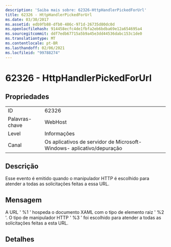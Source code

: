 ```yaml
---
description: 'Saiba mais sobre: 62326-HttpHandlerPickedForUrl'
title: 62326 - HttpHandlerPickedForUrl
ms.date: 03/30/2017
ms.assetid: edb9fb88-dfb0-486c-971d-26735d80dc0d
ms.openlocfilehash: 914458ecfc4de1fbfa2eb6bdba69e12a654695a4
ms.sourcegitcommit: ddf7edb67715a5b9a45e3dd44536dabc153c1de0
ms.translationtype: MT
ms.contentlocale: pt-BR
ms.lasthandoff: 02/06/2021
ms.locfileid: "99788274"
---
```

# <a name="62326---httphandlerpickedforurl"></a>62326 - HttpHandlerPickedForUrl

## <a name="properties"></a>Propriedades  
  
|||  
|-|-|  
|ID|62326|  
|Palavras-chave|WebHost|  
|Level|Informações|  
|Canal|Os aplicativos de servidor de Microsoft-Windows- aplicativo/depuração|  
  
## <a name="description"></a>Descrição  

 Esse evento é emitido quando o manipulador HTTP é escolhido para atender a todas as solicitações feitas a essa URL.  
  
## <a name="message"></a>Mensagem  

 A URL ' %1 ' hospeda o documento XAML com o tipo de elemento raiz ' %2 '. O tipo de manipulador HTTP ' %3 ' foi escolhido para atender a todas as solicitações feitas a esta URL.  
  
## <a name="details"></a>Detalhes
